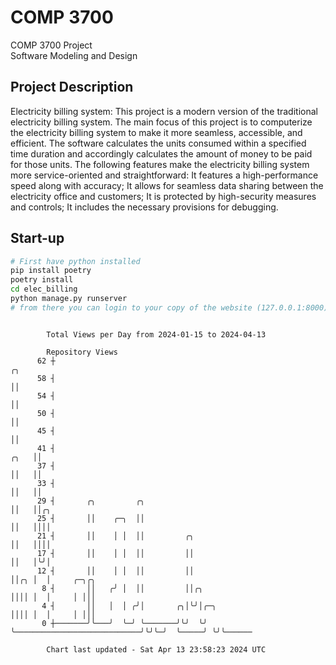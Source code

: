 # COMP 3700
COMP 3700 Project  
Software Modeling and Design
## Project Description
Electricity billing system: This project is a modern version of the traditional electricity billing system. The main focus of this project is to computerize the electricity billing system to make it more seamless, accessible, and efficient. The software calculates the units consumed within a specified time duration and accordingly calculates the amount of money to be paid for those units. The following features make the electricity billing system more service-oriented and straightforward: It features a high-performance speed along with accuracy; It allows for seamless data sharing between the electricity office and customers; It is protected by high-security measures and controls; It includes the necessary provisions for debugging.

## Start-up
```bash
# First have python installed
pip install poetry
poetry install
cd elec_billing
python manage.py runserver
# from there you can login to your copy of the website (127.0.0.1:8000), default creds are admin/admin
```

```

        Total Views per Day from 2024-01-15 to 2024-04-13

        Repository Views
      62 ┼                                                                     ╭╮
      58 ┤                                                                     ││
      54 ┤                                                                     ││
      50 ┤                                                                     ││
      45 ┤                                                                     ││
      41 ┤                                                                ╭╮   ││
      37 ┤                                                                ││   ││
      33 ┤                                                                ││   ││
      29 ┤       ╭╮         ╭╮                                            ││   ││╭╮
      25 ┤       ││    ╭─╮  ││                                            ││   ││││
      21 ┤       ││    │ │  ││         ╭╮                                 ││   ││││
      17 ┤       ││    │ │  ││         ││                                 ││   │╰╯│
      12 ┤       ││    │ │  ││         ││                                 ││╭╮ │  │     ╭─╮╭╮
       8 ┤       ││   ╭╯ │  ││         ││╭╮                               ││││ │  │     │ │││
       4 ┤       ││   │  │ ╭╯│       ╭╮│╰╯│╭─╮                            ││││ │  │     │ │││
       0 ┼───────╯╰───╯  ╰─╯ ╰───────╯╰╯  ╰╯ ╰────────────────────────────╯╰╯╰─╯  ╰─────╯ ╰╯╰──────

        Chart last updated - Sat Apr 13 23:58:23 2024 UTC
        
```
